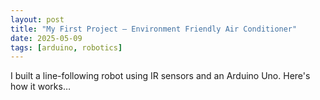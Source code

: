 ```yaml
---
layout: post
title: "My First Project – Environment Friendly Air Conditioner"
date: 2025-05-09
tags: [arduino, robotics]
---
```

I built a line-following robot using IR sensors and an Arduino Uno. Here's how it works…
